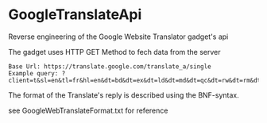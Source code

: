 GoogleTranslateApi
==================

Reverse engineering of the Google Website Translator gadget's api

The gadget uses HTTP GET Method to fech data from the server

```
Base Url: https://translate.google.com/translate_a/single
Example query: ?client=t&sl=en&tl=fr&hl=en&dt=bd&dt=ex&dt=ld&dt=md&dt=qc&dt=rw&dt=rm&dt=ss&dt=t&dt=at&dt=sw&q=Hello
```

The format of the Translate's reply is described using the BNF-syntax.

see  GoogleWebTranslateFormat.txt for reference
